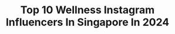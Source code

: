 ---
title: Top 10 Wellness Instagram Influencers In Singapore In 2024
description: >-
  Find top wellness Instagram influencers in Singapore in 2024. Most popular hashtags: #sp #singapore #wellness #travel.
platform: Instagram
hits: 28
text_top: Discover the most popular Instagram influencers on inBeat.
text_bottom: inBeat has 28 Instagram influencers like this in Singapore for you to work with.
profiles:
  - username: "mandithezebra"
    fullname: >-
      Mandi Cheung
    bio: >-
      Travel | Fitness | Wellness | Mental Health 💚Founder: @thehushretreats 💪🏼Instructor: @r10t.sg @jyanyogastudio
    location: "Singapore"
    followers: 12153
    engagement: 208
    commentsToLikes: 0.085222
    id: clm70asdwgm4s0j0896c9n4si
    verified: false
    hashtags: "#sgfitness, #fitness, #sp, #newyear"
  - username: "angeliqueteo"
    fullname: >-
      Angelique Nicolette Teo
    bio: >-
      • Presenter on @kiss92fm • Plant Forward 🌱 • Sustainability. Tech. Travel. Wellness. Food. • Email/DM for Bookings.
    location: "Singapore"
    followers: 18481
    engagement: 153
    commentsToLikes: 0.069228
    id: ck5hnkcnnnxiw0i11iok283vh
    verified: false
    hashtags: "#jimbaran, #singapore, #travel, #rafflesbali"
  - username: "qijiaeve"
    fullname: >-
      Evelyn Tan 陈启佳
    bio: >-
      Daring Greatly 🤍 #INFJ #SlowLiving 🇸🇬 DJ @YES933 • Bilingual Emcee • Creative 🌾 Wellness Enthusiast 📧 qijiaeve@gmail.com 👇🏼 Watch my house tour
    location: "Singapore"
    followers: 14759
    engagement: 27
    commentsToLikes: 0.001572
    id: cllzvytawrya50j08l8ewpffu
    verified: false
    hashtags: "#throwback, #justswipelah, #djqijia, #notsponsored"
  - username: "branstands"
    fullname: >-
      Brandon Chong
    bio: >-
      🇸🇬Wellness Gamechanger | Lifestyle | Luxury | Fitness | Travel | Bun-dad 📧 hello@branstands.com
    location: "Singapore"
    followers: 54778
    engagement: 10
    commentsToLikes: 0.001960
    id: ck5zmz57enh2p0i14e11i5eru
    verified: false
    hashtags: "#nespressosg, #summerwithnespresso, #4calories, #cincodemayo"
  - username: "bambam.bella.lola.louie"
    fullname: >-
      ℒ𝒾𝒻𝑒 𝒪𝒻 𝒫𝑒𝓇𝓈𝒾𝒶𝓃 ℳ𝑒𝑜𝓌𝒹𝑒𝓁𝓈
    bio: >-
      📍sɪɴɢᴀᴘᴏʀᴇ sᴜᴘᴇʀᴍᴇᴏᴡᴅᴇʟ | ᴘᴇᴛғʟᴜᴇɴᴄᴇʀ | ᴀᴄᴛᴏʀ ᴋᴏʟ ᴏғ @silverskypets @stellarpets & @optimus.pet @optimuspet_goldseries ᴅᴍ/ᴇᴍᴀɪʟ ғᴏʀ ᴄᴏʟʟᴀʙ
    location: "Singapore"
    followers: 21104
    engagement: 389
    commentsToLikes: 0.023416
    id: ck5cl61xbyb9x0i11nt588oa5
    verified: false
    hashtags: "#petphotography, #wellnesspetfood, #silverskyfam, #sgpets"
  - username: "yennybow"
    fullname: >-
      𝐘𝐞𝐧𝐧𝐲 𝐁𝐨𝐰🏡+62 in +65
    bio: >-
      💫ecclesiastes 3:11 📩yennybow.info@gmail.com
    location: "Singapore"
    followers: 9660
    engagement: 493
    commentsToLikes: 0.353231
    id: clm70agkbgbso0j088kfubacy
    verified: false
    hashtags: "#reelitfeelit, #partipost, #singapore, #01"
  - username: "iam_shirleyt"
    fullname: >-
      Shirley 🇸🇬 | Food | Travel | Lifestyle
    bio: >-
      💌 iiam.shirleyt@gmail.com 💜 YouTrip <SHIRLEY5> FREE $5 🧡 Klook <SHIRLEY5OFF> 5% OFF ⤵️ Pomo Code
    location: "Singapore"
    followers: 11781
    engagement: 586
    commentsToLikes: 0.037255
    id: clm70aj5yge110j08751kite6
    verified: false
    hashtags: "#sginfluencer, #sgfoodtrend, #whattoeatsg, #sgmum"
  - username: "tyenrasif"
    fullname: >-
      Tyen Rasif
    bio: >-
      my new single TAKING OFF is out now 💪🏼💙🦋🏃‍♀️ I’m a personal trainer(10 yrs), and I’m also a singer-songwriter, host and YouTuber 💌hello@tyenrasif.com
    location: "Singapore"
    followers: 179094
    engagement: 569
    commentsToLikes: 0.018782
    id: cllzvyv31rzpm0j08w6ka4ydx
    verified: false
    hashtags: "#vlog, #lifebuoyhighlympics, #grwm, #interracialcouple"
  - username: "livlogolding"
    fullname: >-
      Liv Lo Golding
    bio: >-
      ‘Health begins with the mother’ Co-founder: @wearewomom Solo-mommying two girls 👧👶 💌: liv@gb-se.com
    location: "Singapore"
    followers: 255437
    engagement: 378
    commentsToLikes: 0.009342
    id: ck5q08a6s4qcr0i11653jvpz0
    verified: true
    hashtags: "#momtimeout, #lifeasamama, #swimbabyswim, #motherhood"
  - username: "s_forshirley"
    fullname: >-
      Shirley, My Space
    bio: >-
      Digital Creator #ugccreator #ugc @sgfavesofficial/ For collab: DM
    location: "Singapore"
    followers: 7051
    engagement: 302
    commentsToLikes: 0.351306
    id: clm70aj7vge3a0j089agf1ncq
    verified: false
    hashtags: "#sgchildren, #sgig, #discoverunder8k, #orchard"
---